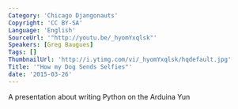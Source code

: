 ```yaml
---
Category: 'Chicago Djangonauts'
Copyright: 'CC BY-SA'
Language: 'English'
SourceUrl: '"http://youtu.be/_hyomYxqlsk"'
Speakers: [Greg Baugues]
Tags: []
ThumbnailUrl: 'http://i.ytimg.com/vi/_hyomYxqlsk/hqdefault.jpg'
Title: '"How my Dog Sends Selfies"'
date: '2015-03-26'
---
```

A presentation about writing Python on the
Arduina Yun